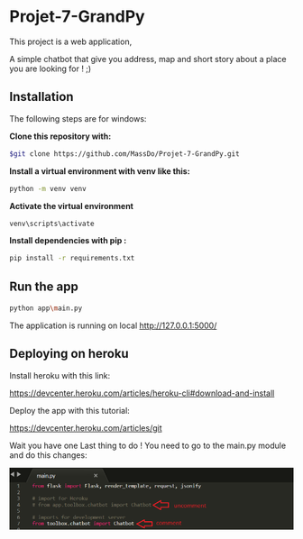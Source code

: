 # Projet-7-GrandPy

This project is a web application,

A simple chatbot that give you address, map and short story about a place you are looking for ! ;)

## Installation

The following steps are for windows:

**Clone this repository with:**
```sh
$git clone https://github.com/MassDo/Projet-7-GrandPy.git
```
**Install a virtual environment with venv like this:**
```sh
python -m venv venv
```
**Activate the virtual environment**
```sh
venv\scripts\activate
```
**Install dependencies with pip :**
```sh
pip install -r requirements.txt
```

## Run the app

```sh
python app\main.py
```
The application is running on local http://127.0.0.1:5000/

## Deploying on heroku

Install heroku with this link:

https://devcenter.heroku.com/articles/heroku-cli#download-and-install

Deploy the app with this tutorial:

https://devcenter.heroku.com/articles/git

Wait you have one Last thing to do ! You need to go to the main.py module and do this changes:

![main.py_changes](images/prod.png)

